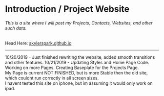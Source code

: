 <h1>Introduction / Project Website</h1>

<h6>This is a site where I will post my Projects, Contacts, Websites, and other such data.</h6>

Head Here:
<a href="https://skylerspark.github.io">skylerspark.github.io</a>
<hr>
10/20/2019 - Just finished rewriting the website, added smooth transitions and other features.
10/21/2019 - Updating Styles and Home Page Code. Working on more Pages. Creating Baseplate for the Projects Page.
<br>
My Page is current NOT FINISHED, but is more Stable then the old site, which couldnt run correctly in all screen sizes.
<br>
I havent tested this site on iphone, but im assuming it would only work on ipad.
